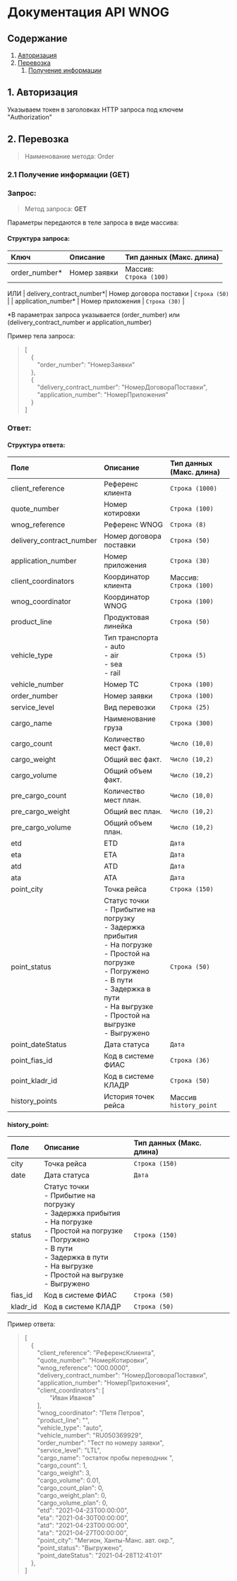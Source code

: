 
# Документация API WNOG

## Содержание
1. [Авторизация](#авторизация)
2. [Перевозка](#2.Перевозка)
    1. [Получение информации](#получение-информации)

## 1. Авторизация 

Указываем токен в заголовках HTTP запроса под ключем "Authorization"


## 2. Перевозка

> Наименование метода: Order

### 2.1 Получение информации (GET)

### Запрос:
> Метод запроса: **GET**

Параметры передаются в теле запроса в виде массива: 
#### Структура запроса:
| Ключ | Описание | Тип данных (Макс. длина) |
| :-------------|:-----------|:-----|
| order_number* | Номер заявки | Массив: <br/>`Строка (100)` |
ИЛИ
| delivery_contract_number*| Номер договора поставки | `Строка (50)` |
| application_number* | Номер приложения | `Строка (30)` |

*В параметрах запроса указывается (order_number) или (delivery_contract_number и application_number)

Пример тела запроса:
>[<br/>
&emsp;{<br/>
&emsp;&emsp;"order_number": "НомерЗаявки"<br/>
&emsp;},<br/>
&emsp;{<br/>
&emsp;&emsp;"delivery_contract_number": "НомерДоговораПоставки",<br/>
&emsp;&emsp;"application_number": "НомерПриложения"<br/>
&emsp;}<br/>
]<br/>

### Ответ: 
#### Структура ответа:
| Поле | Описание | Тип данных (Макс. длина) |
| :-------------|:-----------|:-----|
| client_reference | Референс клиента | `Строка (1000)` |
| quote_number | Номер котировки | `Строка (100)` |
| wnog_reference | Референс WNOG | `Строка (8)` | 
| delivery_contract_number| Номер договора поставки | `Строка (50)` |
| application_number | Номер приложения | `Строка (30)` |
| client_coordinators | Координатор клиента | Массив: <br/>`Строка (100)` |
| wnog_coordinator | Координатор WNOG | `Строка (100) `|
| product_line | Продуктовая линейка | `Строка (50)` |
| vehicle_type | Тип транспорта <br/> - auto<br/> - air<br/> - sea<br/> - rail | `Строка (5)` | 
| vehicle_number | Номер ТС | `Строка (100)` |
| order_number | Номер заявки | `Строка (100)` |
| service_level | Вид перевозки | `Строка (25)` |
| cargo_name | Наименование груза | `Строка (300) `|
| cargo_count | Количество мест факт. | `Число (10,0)` |
| cargo_weight | Общий вес факт. | `Число (10,2)` |
| cargo_volume | Общий объем факт. | `Число (10,2)` |
| pre_cargo_count | Количество мест план. | `Число (10,0)` |
| pre_cargo_weight | Общий вес план. | `Число (10,2)` |
| pre_cargo_volume | Общий объем план. | `Число (10,2)` |
| etd | ETD | `Дата` |
| eta | ETA | `Дата` |
| atd | ATD | `Дата` |
| ata | ATA | `Дата` |
| point_city | Точка рейса | `Строка (150)` |
| point_status | Статус точки <br/> - Прибытие на погрузку <br/> - Задержка прибытия <br/> - На погрузке <br/> - Простой на погрузке <br/> - Погружено <br/> - В пути <br/> - Задержка в пути <br/> - На выгрузке <br/> - Простой на выгрузке <br/> - Выгружено | `Строка (50)` |
| point_dateStatus | Дата статуса | `Дата` |
| point_fias_id | Код в системе ФИАС | `Строка (36)` |
| point_kladr_id | Код в системе КЛАДР | `Строка (50)` |
| history_points | История точек рейса | Массив `history_point` |

#### history_point:
| Поле | Описание | Тип данных (Макс. длина) |
| :-------------|:-----------|:-----|
| city | Точка рейса | `Строка (150)` |
| date | Дата статуса | `Дата` |
| status | Статус точки <br/> - Прибытие на погрузку <br/> - Задержка прибытия <br/> - На погрузке <br/> - Простой на погрузке <br/> - Погружено <br/> - В пути <br/> - Задержка в пути <br/> - На выгрузке <br/> - Простой на выгрузке <br/> - Выгружено | `Строка (150)` |
| fias_id | Код в системе ФИАС | `Строка (50)` |
| kladr_id | Код в системе КЛАДР | `Строка (50)` |

Пример ответа:
>[<br/> 
&emsp;{<br/>
&emsp;&emsp;"client_reference": "РеференсКлиента",<br/>
&emsp;&emsp;"quote_number": "НомерКотировки",<br/>
&emsp;&emsp;"wnog_reference": "000.0000",<br/>
&emsp;&emsp;"delivery_contract_number": "НомерДоговораПоставки",<br/>
&emsp;&emsp;"application_number": "НомерПриложения",<br/>
&emsp;&emsp;"client_coordinators": [<br/>
&emsp;&emsp;&emsp;&emsp;"Иван Иванов"<br/>
&emsp;&emsp;],<br/>
&emsp;&emsp;"wnog_coordinator": "Петя Петров",<br/>
&emsp;&emsp;"product_line": "",<br/>
&emsp;&emsp;"vehicle_type": "auto",<br/>
&emsp;&emsp;"vehicle_number": "RU050369929",<br/>
&emsp;&emsp;"order_number": "Тест по номеру заявки",<br/>
&emsp;&emsp;"service_level": "LTL",<br/>
&emsp;&emsp;"cargo_name": "остаток пробы переводник ",<br/>
&emsp;&emsp;"cargo_count": 1,<br/>
&emsp;&emsp;"cargo_weight": 3,<br/>
&emsp;&emsp;"cargo_volume": 0.01,<br/>
&emsp;&emsp;"cargo_count_plan": 0,<br/>
&emsp;&emsp;"cargo_weight_plan": 0,<br/>
&emsp;&emsp;"cargo_volume_plan": 0,<br/>
&emsp;&emsp;"etd": "2021-04-23T00:00:00",<br/>
&emsp;&emsp;"eta": "2021-04-30T00:00:00",<br/>
&emsp;&emsp;"atd": "2021-04-23T00:00:00",<br/>
&emsp;&emsp;"ata": "2021-04-27T00:00:00",<br/>
&emsp;&emsp;"point_city": "Мегион, Ханты-Манс. авт. окр.",<br/>
&emsp;&emsp;"point_status": "Выгружено",<br/>
&emsp;&emsp;"point_dateStatus": "2021-04-28T12:41:01"<br/>
&emsp;},<br/>
]<br/>

